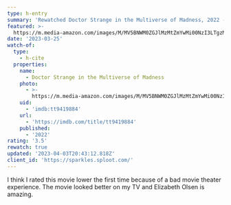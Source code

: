 ```yaml
---
type: h-entry
summary: 'Rewatched Doctor Strange in the Multiverse of Madness, 2022 - ★★★½'
featured: >-
  https://m.media-amazon.com/images/M/MV5BNWM0ZGJlMzMtZmYwMi00NzI3LTgzMzMtNjMzNjliNDRmZmFlXkEyXkFqcGdeQXVyMTM1MTE1NDMx._V1_SX300.jpg
date: '2023-03-25'
watch-of:
  type:
    - h-cite
  properties:
    name:
      - Doctor Strange in the Multiverse of Madness
    photo:
      - >-
        https://m.media-amazon.com/images/M/MV5BNWM0ZGJlMzMtZmYwMi00NzI3LTgzMzMtNjMzNjliNDRmZmFlXkEyXkFqcGdeQXVyMTM1MTE1NDMx._V1_SX300.jpg
    uid:
      - 'imdb:tt9419884'
    url:
      - 'https://imdb.com/title/tt9419884'
    published:
      - '2022'
rating: '3.5'
rewatch: true
updated: '2023-04-03T20:43:12.818Z'
client_id: 'https://sparkles.sploot.com/'
---
```

I think I rated this movie lower the first time because of a bad movie theater experience. The movie looked better on my TV and Elizabeth Olsen is amazing.
